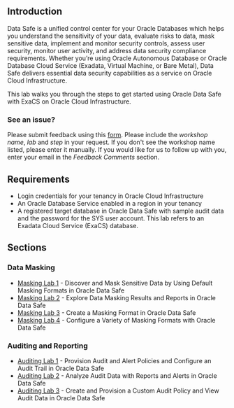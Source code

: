 ## Introduction

Data Safe is a unified control center for your Oracle Databases which helps you understand the sensitivity of your data, evaluate risks to data, mask sensitive data, implement and monitor security controls, assess user security, monitor user activity, and address data security compliance requirements. Whether you’re using Oracle Autonomous Database or Oracle Database Cloud Service (Exadata, Virtual Machine, or Bare Metal), Data Safe delivers essential data security capabilities as a service on Oracle Cloud Infrastructure.

This lab walks you through the steps to get started using Oracle Data Safe with ExaCS on Oracle Cloud Infrastructure. 

### See an issue?
Please submit feedback using this [form](https://apexapps.oracle.com/pls/apex/f?p=133:1:::::P1_FEEDBACK:1). Please include the *workshop name*, *lab* and *step* in your request.  If you don't see the workshop name listed, please enter it manually. If you would like for us to follow up with you, enter your email in the *Feedback Comments* section.
## Requirements

- Login credentials for your tenancy in Oracle Cloud Infrastructure
- An Oracle Database Service enabled in a region in your tenancy
- A registered target database in Oracle Data Safe with sample audit data and the password for the SYS user account. This lab refers to an Exadata Cloud Service (ExaCS) database.


## Sections

### Data Masking
- [Masking Lab 1](?lab=lab-12-1-discover-mask-sensitive-data-by) - Discover and Mask Sensitive Data by Using Default Masking Formats in Oracle Data Safe
- [Masking Lab 2](?lab=lab-12-2-explore-data-masking-results) - Explore Data Masking Results and Reports in Oracle Data Safe
- [Masking Lab 3](?lab=lab-12-3-create-masking-format-oracle-data) - Create a Masking Format in Oracle Data Safe
- [Masking Lab 4](?lab=lab-12-4-configure-variety-masking-formats) - Configure a Variety of Masking Formats with Oracle Data Safe

### Auditing and Reporting
- [Auditing Lab 1](?lab=lab-12-5-provision-audit-alert-policies) - Provision Audit and Alert Policies and Configure an Audit Trail in Oracle Data Safe
- [Auditing Lab 2](?lab=lab-12-6-analyze-audit-data-reports-aler) - Analyze Audit Data with Reports and Alerts in Oracle Data Safe
- [Auditing Lab 3](?lab=lab-12-7-create-provision-custom-audit) - Create and Provision a Custom Audit Policy and View Audit Data in Oracle Data Safe